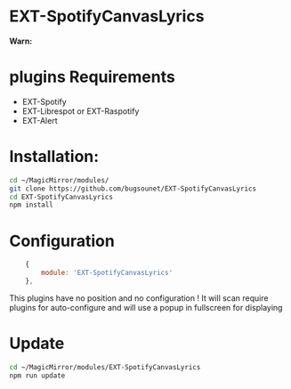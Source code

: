 # EXT-SpotifyCanvasLyrics

**Warn:**

 # plugins Requirements
  * EXT-Spotify
  * EXT-Librespot or EXT-Raspotify
  * EXT-Alert

 # Installation:
 
 ```sh
 cd ~/MagicMirror/modules/
 git clone https://github.com/bugsounet/EXT-SpotifyCanvasLyrics
 cd EXT-SpotifyCanvasLyrics
 npm install
 ```
 
 # Configuration
 
```js
    {
        module: 'EXT-SpotifyCanvasLyrics'
    },
 ```
 
 This plugins have no position and no configuration !
 It will scan require plugins for auto-configure and will use a popup in fullscreen for displaying
 
 # Update
 
 ```sh
 cd ~/MagicMirror/modules/EXT-SpotifyCanvasLyrics
 npm run update
 ```
